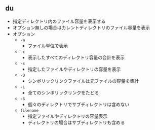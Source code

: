 ## du
- 指定ディレクトリ内のファイル容量を表示する
- オプション無しの場合はカレントディレクトリのファイル容量を表示
- オプション
  - `-a`
    - ファイル単位で表示
  - `-c`
    - 表示したすべてのディレクトリ容量の合計を表示
  - `-s`
    - 指定したファイルやディレクトリの容量を表示
  - `-D`
    - シンボリックリンクファイルは元ファイルの容量を集計
  - `-L`
    - 全てのシンボリックリンクをたどる
  - `-S`
    - 個々のディレクトリでサブディレクトリは含めない
  - `filename`
    - 指定ファイルやディレクトリの容量表示
    - ディレクトリの場合はサブディレクトリも含める
